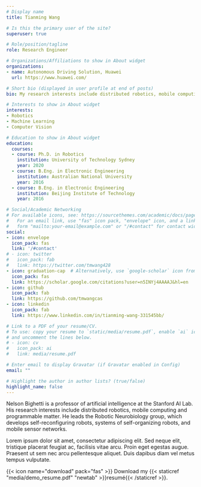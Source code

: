 ```yaml
---
# Display name
title: Tianming Wang

# Is this the primary user of the site?
superuser: true

# Role/position/tagline
role: Research Engineer

# Organizations/Affiliations to show in About widget
organizations:
- name: Autonomous Driving Solution, Huawei
  url: https://www.huawei.com/

# Short bio (displayed in user profile at end of posts)
bio: My research interests include distributed robotics, mobile computing and programmable matter.

# Interests to show in About widget
interests:
- Robotics
- Machine Learning
- Computer Vision

# Education to show in About widget
education:
  courses:
  - course: Ph.D. in Robotics
    institution: University of Technology Sydney
    year: 2020
  - course: B.Eng. in Electronic Engineering
    institution: Australian National University
    year: 2016
  - course: B.Eng. in Electronic Engineering
    institution: Beijing Institute of Technology
    year: 2016

# Social/Academic Networking
# For available icons, see: https://sourcethemes.com/academic/docs/page-builder/#icons
#   For an email link, use "fas" icon pack, "envelope" icon, and a link in the
#   form "mailto:your-email@example.com" or "/#contact" for contact widget.
social:
- icon: envelope
  icon_pack: fas
  link: '/#contact'
# - icon: twitter
#   icon_pack: fab
#   link: https://twitter.com/tmwang428
- icon: graduation-cap  # Alternatively, use `google-scholar` icon from `ai` icon pack
  icon_pack: fas
  link: https://scholar.google.com/citations?user=n5INYj4AAAAJ&hl=en
- icon: github
  icon_pack: fab
  link: https://github.com/tmwangcas
- icon: linkedin
  icon_pack: fab
  link: https://www.linkedin.com/in/tianming-wang-331545bb/

# Link to a PDF of your resume/CV.
# To use: copy your resume to `static/media/resume.pdf`, enable `ai` icons in `params.toml`, 
# and uncomment the lines below.
# - icon: cv
#   icon_pack: ai
#   link: media/resume.pdf

# Enter email to display Gravatar (if Gravatar enabled in Config)
email: ""

# Highlight the author in author lists? (true/false)
highlight_name: false
---
```


Nelson Bighetti is a professor of artificial intelligence at the Stanford AI Lab. His research interests include distributed robotics, mobile computing and programmable matter. He leads the Robotic Neurobiology group, which develops self-reconfiguring robots, systems of self-organizing robots, and mobile sensor networks.

Lorem ipsum dolor sit amet, consectetur adipiscing elit. Sed neque elit, tristique placerat feugiat ac, facilisis vitae arcu. Proin eget egestas augue. Praesent ut sem nec arcu pellentesque aliquet. Duis dapibus diam vel metus tempus vulputate.

{{< icon name="download" pack="fas" >}} Download my {{< staticref "media/demo_resume.pdf" "newtab" >}}resumé{{< /staticref >}}.
